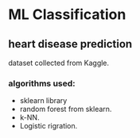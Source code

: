 # ML Classification

## heart disease prediction

dataset collected from Kaggle.

### algorithms used:

- sklearn library
- random forest from sklearn.
- k-NN.
- Logistic rigration.
